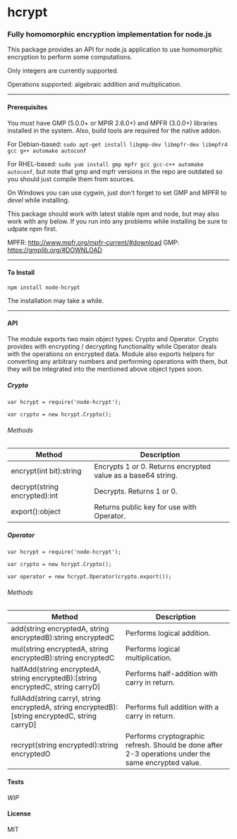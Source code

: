 hcrypt
===========
### Fully homomorphic encryption implementation for node.js

This package provides an API for node.js application to use homomorphic encryption to perform some computations.

Only integers are currently supported.

Operations supported: algebraic addition and multiplication.

----

#### Prerequisites

You must have GMP (5.0.0+ or MPIR 2.6.0+) and MPFR (3.0.0+) libraries installed in the system.
Also, build tools are required for the native addon.

For Debian-based: ```sudo apt-get install libgmp-dev libmpfr-dev libmpfr4 gcc g++ automake autoconf```

For RHEL-based: ```sudo yum install gmp mpfr gcc gcc-c++ automake autoconf```, but note that gmp and mpfr versions in the repo are outdated so you should just compile them from sources.

On Windows you can use cygwin, just don't forget to set GMP and MPFR to *devel* while installing.

This package should work with latest stable npm and node, but may also work with any below. 
If you run into any problems while installing be sure to udpate npm first.

MPFR: http://www.mpfr.org/mpfr-current/#download
GMP: https://gmplib.org/#DOWNLOAD

---

#### To Install

```npm install node-hcrypt```

The installation may take a while.

----

#### API

The module exports two main object types: Crypto and Operator. 
Crypto provides with encrypting / decrypting functionality while Operator deals with the operations on encrypted data.
Module also exports helpers for converting any arbitrary numbers and performing operations with them, but they will be integrated into the mentioned above object types soon. 

##### Crypto
```
var hcrypt = require('node-hcrypt');

var crypto = new hcrypt.Crypto();
```

###### Methods

| Method | Description |
| ---- | ----- |
| encrypt(int bit):string | Encrypts 1 or 0. Returns encrypted value as a base64 string. |
| decrypt(string encrypted):int | Decrypts. Returns 1 or 0. |
| export():object | Returns public key for use with Operator. |


##### Operator
```
var hcrypt = require('node-hcrypt');

var crypto = new hcrypt.Crypto();

var operator = new hcrypt.Operator(crypto.export());
```

###### Methods

| Method | Description |
| ---- | ----- |
| add(string encryptedA, string encryptedB):string encryptedC | Performs logical addition. |
| mul(string encryptedA, string encryptedB):string encryptedC | Performs logical multiplication. |
| halfAdd(string encryptedA, string encryptedB):\[string encryptedC, string carryD] | Performs half-addition with carry in return. |
| fullAdd(string carryI, string encryptedA, string encryptedB):\[string encryptedC, string carryD] | Performs full addition with a carry in return. |
| recrypt(string encryptedI):string encryptedO | Performs cryptographic refresh. Should be done after 2-3 operations under the same encrypted value. |


#### Tests

*WIP*

#### License

MIT
